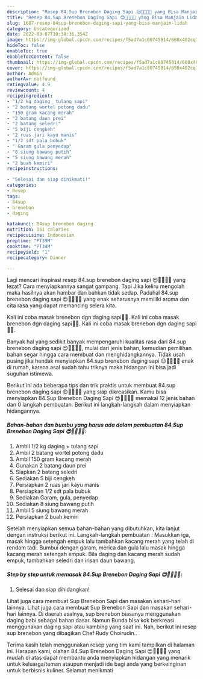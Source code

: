 ```yaml
---
description: "Resep 84.Sup Brenebon Daging Sapi 😍👍🏻🥣🥩 yang Bisa Manjain Lidah"
title: "Resep 84.Sup Brenebon Daging Sapi 😍👍🏻🥣🥩 yang Bisa Manjain Lidah"
slug: 1687-resep-84sup-brenebon-daging-sapi-yang-bisa-manjain-lidah
category: Uncategorized
date: 2022-03-07T10:38:36.354Z
image: https://img-global.cpcdn.com/recipes/f5ad7a1c80745014/680x482cq70/84sup-brenebon-daging-sapi-foto-resep-utama.jpg
hideToc: false
enableToc: true
enableTocContent: false
thumbnail: https://img-global.cpcdn.com/recipes/f5ad7a1c80745014/680x482cq70/84sup-brenebon-daging-sapi-foto-resep-utama.jpg
cover: https://img-global.cpcdn.com/recipes/f5ad7a1c80745014/680x482cq70/84sup-brenebon-daging-sapi-foto-resep-utama.jpg
author: Admin
authorAv: notfound
ratingvalue: 4.9
reviewcount: 4
recipeingredient:
- "1/2 kg daging  tulang sapi"
- "2 batang wortel potong dadu"
- "150 gram kacang merah"
- "2 batang daun prei"
- "2 batang seledri"
- "5 biji cengkeh"
- "2 ruas jari kayu manis"
- "1/2 sdt pala bubuk"
- " Garam gula penyedap"
- "8 siung bawang putih"
- "5 siung bawang merah"
- "2 buah kemiri"
recipeinstructions:

- "Selesai dan siap dinikmati!"
categories:
- Resep
tags:
- 84sup
- brenebon
- daging

katakunci: 84sup brenebon daging 
nutrition: 151 calories
recipecuisine: Indonesian
preptime: "PT39M"
cooktime: "PT34M"
recipeyield: "1"
recipecategory: Dinner

---
```



Lagi mencari inspirasi resep 84.sup brenebon daging sapi 😍👍🏻🥣🥩 yang lezat? Cara menyiapkannya sangat gampang. Tapi Jika keliru mengolah maka hasilnya akan hambar dan bahkan tidak sedap. Padahal 84.sup brenebon daging sapi 😍👍🏻🥣🥩 yang enak seharusnya memiliki aroma dan cita rasa yang dapat memancing selera kita.


Kali ini coba masak brenebon dgn daging sapi🥩🥣. Kali ini coba masak brenebon dgn daging sapi🥩🥣. Kali ini coba masak brenebon dgn daging sapi🥩🥣.

Banyak hal yang sedikit banyak mempengaruhi kualitas rasa dari 84.sup brenebon daging sapi 😍👍🏻🥣🥩, mulai dari jenis bahan, kemudian pemilihan bahan segar hingga cara membuat dan menghidangkannya. Tidak usah pusing jika hendak menyiapkan 84.sup brenebon daging sapi 😍👍🏻🥣🥩 enak di rumah, karena asal sudah tahu triknya maka hidangan ini bisa jadi suguhan istimewa.


Berikut ini ada beberapa tips dan trik praktis untuk membuat 84.sup brenebon daging sapi 😍👍🏻🥣🥩 yang siap dikreasikan. Kamu bisa menyiapkan 84.Sup Brenebon Daging Sapi 😍👍🏻🥣🥩 memakai 12 jenis bahan dan 0 langkah pembuatan. Berikut ini langkah-langkah dalam menyiapkan hidangannya.

<!--inarticleads1-->

##### Bahan-bahan dan bumbu yang harus ada dalam pembuatan 84.Sup Brenebon Daging Sapi 😍👍🏻🥣🥩:

1. Ambil 1/2 kg daging + tulang sapi
1. Ambil 2 batang wortel potong dadu
1. Ambil 150 gram kacang merah
1. Gunakan 2 batang daun prei
1. Siapkan 2 batang seledri
1. Sediakan 5 biji cengkeh
1. Persiapkan 2 ruas jari kayu manis
1. Persiapkan 1/2 sdt pala bubuk
1. Sediakan  Garam, gula, penyedap
1. Sediakan 8 siung bawang putih
1. Ambil 5 siung bawang merah
1. Persiapkan 2 buah kemiri


Setelah menyiapkan semua bahan-bahan yang dibutuhkan, kita lanjut dengan instruksi berikut ini. Langkah-langkah pembuatan : Masukkan iga, masak hingga setengah empuk lalu tambahkan kacang merah yang telah di rendam tadi. Bumbui dengan garam, merica dan gula lalu masak hingga kacang merah setengah empuk. Bila daging dan kacang merah sudah empuk, tambahkan seledri dan irisan daun bawang. 

<!--inarticleads2-->

##### Step by step untuk memasak 84.Sup Brenebon Daging Sapi 😍👍🏻🥣🥩:


1. Selesai dan siap dihidangkan!

Lihat juga cara membuat Sup Brenebon Sapi dan masakan sehari-hari lainnya. Lihat juga cara membuat Sup Brenebon Sapi dan masakan sehari-hari lainnya. Di daerah asalnya, sup brenebon biasanya menggunakan daging babi sebagai bahan dasar. Namun Bunda bisa kok berkreasi menggunakan daging sapi atau kambing yang saat ini. Nah, berikut ini resep sup brenebon yang dibagikan Chef Rudy Choirudin.. 

Terima kasih telah menggunakan resep yang tim kami tampilkan di halaman ini. Harapan kami, olahan 84.Sup Brenebon Daging Sapi 😍👍🏻🥣🥩 yang mudah di atas dapat membantu anda menyiapkan hidangan yang menarik untuk keluarga/teman ataupun menjadi ide bagi anda yang berkeinginan untuk berbisnis kuliner. Selamat menikmati
